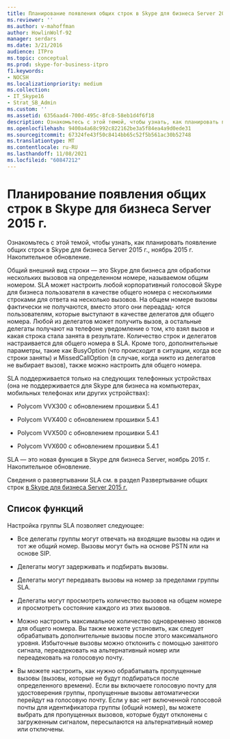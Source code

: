 ```yaml
---
title: Планирование появления общих строк в Skype для бизнеса Server 2015 г.
ms.reviewer: ''
ms.author: v-mahoffman
author: HowlinWolf-92
manager: serdars
ms.date: 3/21/2016
audience: ITPro
ms.topic: conceptual
ms.prod: skype-for-business-itpro
f1.keywords:
- NOCSH
ms.localizationpriority: medium
ms.collection:
- IT_Skype16
- Strat_SB_Admin
ms.custom: ''
ms.assetid: 6356aad4-700d-495c-8fc8-58eb1d4f6f18
description: Ознакомьтесь с этой темой, чтобы узнать, как планировать появление общих строк в Skype для бизнеса Server 2015 г., ноябрь 2015 г. Накопительное обновление.
ms.openlocfilehash: 9400a4a68c992c822162be3a5f84ea4a9d0ede31
ms.sourcegitcommit: 67324fe43f50c8414bb65c52f5b561ac30b52748
ms.translationtype: MT
ms.contentlocale: ru-RU
ms.lasthandoff: 11/08/2021
ms.locfileid: "60847212"
---
```

# <a name="plan-for-shared-line-appearance-in-skype-for-business-server-2015"></a>Планирование появления общих строк в Skype для бизнеса Server 2015 г.
 
Ознакомьтесь с этой темой, чтобы узнать, как планировать появление общих строк в Skype для бизнеса Server 2015 г., ноябрь 2015 г. Накопительное обновление. 
  
Общий внешний вид строки — это Skype для бизнеса для обработки нескольких вызовов на определенном номере, называемом общим номером. SLA может настроить любой корпоративный голосовой Skype для бизнеса пользователя в качестве общего номера с несколькими строками для ответа на несколько вызовов. На общем номере вызовы фактически не получаются, вместо этого они переадад- ются пользователям, которые выступают в качестве делегатов для общего номера. Любой из делегатов может получить вызов, а остальные делегаты получают на телефоне уведомление о том, кто взял вызов и какая строка стала занята в результате. Количество строк и делегатов настраивается для общего номера в SLA. Кроме того, дополнительные параметры, такие как BusyOption (что происходит в ситуации, когда все строки заняты) и MissedCallOption (в случае, когда никто из делегатов не выбирает вызов), также можно настроить для общего номера.
  
SLA поддерживается только на следующих телефонных устройствах (она не поддерживается для Skype для бизнеса на компьютерах, мобильных телефонах или других устройствах): 
  
- Polycom VVX300 с обновлением прошивки 5.4.1
    
- Polycom VVX400 с обновлением прошивки 5.4.1
    
- Polycom VVX500 с обновлением прошивки 5.4.1
    
- Polycom VVX600 с обновлением прошивки 5.4.1
    
SLA — это новая функция в Skype для бизнеса Server, ноябрь 2015 г. Накопительное обновление. 
  
Сведения о развертывании SLA см. в раздел Развертывание общих строк [в Skype для бизнеса Server 2015 г.](../../deploy/deploy-enterprise-voice/deploy-shared-line-appearance.md)
  
## <a name="feature-list"></a>Список функций

Настройка группы SLA позволяет следующее:
  
- Все делегаты группы могут отвечать на входящие вызовы на один и тот же общий номер. Вызовы могут быть на основе PSTN или на основе SIP.
    
- Делегаты могут задерживать и подбирать вызовы.
    
- Делегаты могут передавать вызовы на номер за пределами группы SLA.
    
- Делегаты могут просмотреть количество вызовов на общем номере и просмотреть состояние каждого из этих вызовов.
    
- Можно настроить максимальное количество одновременно звонков для общего номера. Вы также можете установить, как следует обрабатывать дополнительные вызовы после этого максимального уровня. Избыточные вызовы можно отклонить с помощью занятого сигнала, переадековать на альтернативный номер или переадековать на голосовую почту.
    
- Вы можете настроить, как нужно обрабатывать пропущенные вызовы (вызовы, которые не будут подбираться после определенного времени). Если вы включаете голосовую почту для удостоверения группы, пропущенные вызовы автоматически перейдут на голосовую почту. Если у вас нет включенной голосовой почты для идентификатора группы (общий номер), вы можете выбрать для пропущенных вызовов, которые будут отклонены с загруженным сигналом, пересылаются на альтернативный номер или отключены.
    

